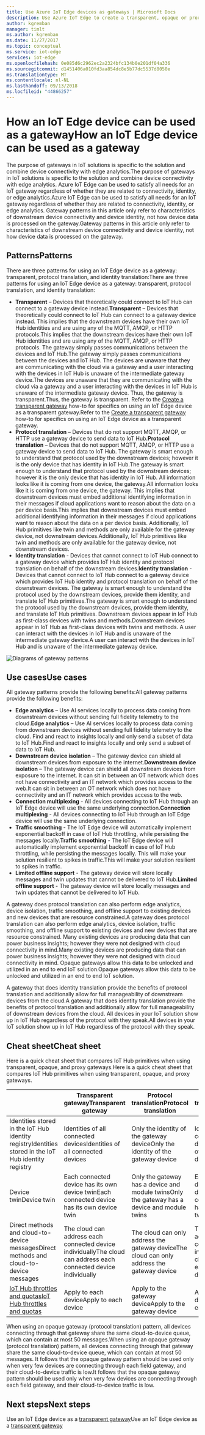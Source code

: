 ```yaml
---
title: Use Azure IoT Edge devices as gateways | Microsoft Docs
description: Use Azure IoT Edge to create a transparent, opaque or proxy gateway device that sends data from multiple downstream devices to the cloud or processes it locally.
author: kgremban
manager: timlt
ms.author: kgremban
ms.date: 11/27/2017
ms.topic: conceptual
ms.service: iot-edge
services: iot-edge
ms.openlocfilehash: 0e085d6c2962ec2a2324bfc134b0e201df04a336
ms.sourcegitcommit: d1451406a010fd3aa854dc8e5b77dc5537d8050e
ms.translationtype: MT
ms.contentlocale: nl-NL
ms.lasthandoff: 09/13/2018
ms.locfileid: "44866257"
---
```

# <a name="how-an-iot-edge-device-can-be-used-as-a-gateway"></a><span data-ttu-id="a7e82-103">How an IoT Edge device can be used as a gateway</span><span class="sxs-lookup"><span data-stu-id="a7e82-103">How an IoT Edge device can be used as a gateway</span></span>

<span data-ttu-id="a7e82-104">The purpose of gateways in IoT solutions is specific to the solution and combine device connectivity with edge analytics.</span><span class="sxs-lookup"><span data-stu-id="a7e82-104">The purpose of gateways in IoT solutions is specific to the solution and combine device connectivity with edge analytics.</span></span> <span data-ttu-id="a7e82-105">Azure IoT Edge can be used to satisfy all needs for an IoT gateway regardless of whether they are related to connectivity, identity, or edge analytics.</span><span class="sxs-lookup"><span data-stu-id="a7e82-105">Azure IoT Edge can be used to satisfy all needs for an IoT gateway regardless of whether they are related to connectivity, identity, or edge analytics.</span></span> <span data-ttu-id="a7e82-106">Gateway patterns in this article only refer to characteristics of downstream device connectivity and device identity, not how device data is processed on the gateway.</span><span class="sxs-lookup"><span data-stu-id="a7e82-106">Gateway patterns in this article only refer to characteristics of downstream device connectivity and device identity, not how device data is processed on the gateway.</span></span>

## <a name="patterns"></a><span data-ttu-id="a7e82-107">Patterns</span><span class="sxs-lookup"><span data-stu-id="a7e82-107">Patterns</span></span>
<span data-ttu-id="a7e82-108">There are three patterns for using an IoT Edge device as a gateway: transparent, protocol translation, and identity translation:</span><span class="sxs-lookup"><span data-stu-id="a7e82-108">There are three patterns for using an IoT Edge device as a gateway: transparent, protocol translation, and identity translation:</span></span>
* <span data-ttu-id="a7e82-109">**Transparent** – Devices that theoretically could connect to IoT Hub can connect to a gateway device instead.</span><span class="sxs-lookup"><span data-stu-id="a7e82-109">**Transparent** – Devices that theoretically could connect to IoT Hub can connect to a gateway device instead.</span></span> <span data-ttu-id="a7e82-110">This implies that the downstream devices have their own IoT Hub identities and are using any of the  MQTT, AMQP, or HTTP protocols.</span><span class="sxs-lookup"><span data-stu-id="a7e82-110">This implies that the downstream devices have their own IoT Hub identities and are using any of the  MQTT, AMQP, or HTTP protocols.</span></span> <span data-ttu-id="a7e82-111">The gateway simply passes communications between the devices and IoT Hub.</span><span class="sxs-lookup"><span data-stu-id="a7e82-111">The gateway simply passes communications between the devices and IoT Hub.</span></span> <span data-ttu-id="a7e82-112">The devices are  unaware that they are communicating with the cloud via a gateway and a user interacting with the devices in IoT Hub is unaware of the intermediate gateway device.</span><span class="sxs-lookup"><span data-stu-id="a7e82-112">The devices are  unaware that they are communicating with the cloud via a gateway and a user interacting with the devices in IoT Hub is unaware of the intermediate gateway device.</span></span> <span data-ttu-id="a7e82-113">Thus, the gateway is transparent.</span><span class="sxs-lookup"><span data-stu-id="a7e82-113">Thus, the gateway is transparent.</span></span> <span data-ttu-id="a7e82-114">Refer to the [Create a transparent gateway][lnk-iot-edge-as-transparent-gateway] how-to for specifics on using an IoT Edge device as a transparent gateway.</span><span class="sxs-lookup"><span data-stu-id="a7e82-114">Refer to the [Create a transparent gateway][lnk-iot-edge-as-transparent-gateway] how-to for specifics on using an IoT Edge device as a transparent gateway.</span></span>
* <span data-ttu-id="a7e82-115">**Protocol translation** – Devices that do not support MQTT, AMQP, or HTTP use a gateway device to send data to IoT Hub.</span><span class="sxs-lookup"><span data-stu-id="a7e82-115">**Protocol translation** – Devices that do not support MQTT, AMQP, or HTTP use a gateway device to send data to IoT Hub.</span></span> <span data-ttu-id="a7e82-116">The gateway is smart enough to understand that protocol used by the downstream devices; however it is the only device that has identity in IoT Hub.</span><span class="sxs-lookup"><span data-stu-id="a7e82-116">The gateway is smart enough to understand that protocol used by the downstream devices; however it is the only device that has identity in IoT Hub.</span></span> <span data-ttu-id="a7e82-117">All information looks like it is coming from one device, the gateway.</span><span class="sxs-lookup"><span data-stu-id="a7e82-117">All information looks like it is coming from one device, the gateway.</span></span> <span data-ttu-id="a7e82-118">This implies that downstream devices must embed additional identifying information in their messages if cloud applications want to reason about the data on a per device basis.</span><span class="sxs-lookup"><span data-stu-id="a7e82-118">This implies that downstream devices must embed additional identifying information in their messages if cloud applications want to reason about the data on a per device basis.</span></span> <span data-ttu-id="a7e82-119">Additionally, IoT Hub primitives like twin and methods are only available for the gateway device, not downstream devices.</span><span class="sxs-lookup"><span data-stu-id="a7e82-119">Additionally, IoT Hub primitives like twin and methods are only available for the gateway device, not downstream devices.</span></span>
* <span data-ttu-id="a7e82-120">**Identity translation** - Devices that cannot connect to IoT Hub connect to a gateway device which provides IoT Hub identity and protocol translation on behalf of the downstream devices.</span><span class="sxs-lookup"><span data-stu-id="a7e82-120">**Identity translation** - Devices that cannot connect to IoT Hub connect to a gateway device which provides IoT Hub identity and protocol translation on behalf of the downstream devices.</span></span> <span data-ttu-id="a7e82-121">The gateway is smart enough to understand the protocol used by the downstream devices, provide them identity, and translate IoT Hub primitives.</span><span class="sxs-lookup"><span data-stu-id="a7e82-121">The gateway is smart enough to understand the protocol used by the downstream devices, provide them identity, and translate IoT Hub primitives.</span></span> <span data-ttu-id="a7e82-122">Downstream devices appear in IoT Hub as first-class devices with twins and methods.</span><span class="sxs-lookup"><span data-stu-id="a7e82-122">Downstream devices appear in IoT Hub as first-class devices with twins and methods.</span></span> <span data-ttu-id="a7e82-123">A user can interact with the devices in IoT Hub and is unaware of the intermediate gateway device.</span><span class="sxs-lookup"><span data-stu-id="a7e82-123">A user can interact with the devices in IoT Hub and is unaware of the intermediate gateway device.</span></span>

![Diagrams of gateway patterns][1]

## <a name="use-cases"></a><span data-ttu-id="a7e82-125">Use cases</span><span class="sxs-lookup"><span data-stu-id="a7e82-125">Use cases</span></span>
<span data-ttu-id="a7e82-126">All gateway patterns provide the following benefits:</span><span class="sxs-lookup"><span data-stu-id="a7e82-126">All gateway patterns provide the following benefits:</span></span>
* <span data-ttu-id="a7e82-127">**Edge analytics** – Use AI services locally to process data coming from downstream devices without sending full fidelity telemetry to the cloud.</span><span class="sxs-lookup"><span data-stu-id="a7e82-127">**Edge analytics** – Use AI services locally to process data coming from downstream devices without sending full fidelity telemetry to the cloud.</span></span> <span data-ttu-id="a7e82-128">Find and react to insights locally and only send a subset of data to IoT Hub.</span><span class="sxs-lookup"><span data-stu-id="a7e82-128">Find and react to insights locally and only send a subset of data to IoT Hub.</span></span> 
* <span data-ttu-id="a7e82-129">**Downstream device isolation** – The gateway device can shield all downstream devices from exposure to the internet.</span><span class="sxs-lookup"><span data-stu-id="a7e82-129">**Downstream device isolation** – The gateway device can shield all downstream devices from exposure to the internet.</span></span> <span data-ttu-id="a7e82-130">It can sit in between an OT network which does not have connectivity and an IT network which provides access to the web.</span><span class="sxs-lookup"><span data-stu-id="a7e82-130">It can sit in between an OT network which does not have connectivity and an IT network which provides access to the web.</span></span> 
* <span data-ttu-id="a7e82-131">**Connection multiplexing** - All devices connecting to IoT Hub through an IoT Edge device will use the same underlying connection.</span><span class="sxs-lookup"><span data-stu-id="a7e82-131">**Connection multiplexing** - All devices connecting to IoT Hub through an IoT Edge device will use the same underlying connection.</span></span>
* <span data-ttu-id="a7e82-132">**Traffic smoothing** - The IoT Edge device will automatically implement exponential backoff in case of IoT Hub throttling, while persisting the messages locally.</span><span class="sxs-lookup"><span data-stu-id="a7e82-132">**Traffic smoothing** - The IoT Edge device will automatically implement exponential backoff in case of IoT Hub throttling, while persisting the messages locally.</span></span> <span data-ttu-id="a7e82-133">This will make your solution resilient to spikes in traffic.</span><span class="sxs-lookup"><span data-stu-id="a7e82-133">This will make your solution resilient to spikes in traffic.</span></span>
* <span data-ttu-id="a7e82-134">**Limited offline support** - The gateway device will store locally messages and twin updates that cannot be delivered to IoT Hub.</span><span class="sxs-lookup"><span data-stu-id="a7e82-134">**Limited offline support** - The gateway device will store locally messages and twin updates that cannot be delivered to IoT Hub.</span></span>

<span data-ttu-id="a7e82-135">A gateway does protocol translation can also perform edge analytics, device isolation, traffic smoothing, and offline support to existing devices and new devices that are resource constrained.</span><span class="sxs-lookup"><span data-stu-id="a7e82-135">A gateway does protocol translation can also perform edge analytics, device isolation, traffic smoothing, and offline support to existing devices and new devices that are resource constrained.</span></span> <span data-ttu-id="a7e82-136">Many existing devices are producing data that can power business insights; however they were not designed with cloud connectivity in mind.</span><span class="sxs-lookup"><span data-stu-id="a7e82-136">Many existing devices are producing data that can power business insights; however they were not designed with cloud connectivity in mind.</span></span> <span data-ttu-id="a7e82-137">Opaque gateways allow this data to be unlocked and utilized in an end to end IoT solution.</span><span class="sxs-lookup"><span data-stu-id="a7e82-137">Opaque gateways allow this data to be unlocked and utilized in an end to end IoT solution.</span></span>

<span data-ttu-id="a7e82-138">A gateway that does identity translation provide the benefits of protocol translation and additionally allow for full manageability of downstream devices from the cloud.</span><span class="sxs-lookup"><span data-stu-id="a7e82-138">A gateway that does identity translation provide the benefits of protocol translation and additionally allow for full manageability of downstream devices from the cloud.</span></span> <span data-ttu-id="a7e82-139">All devices in your IoT solution show up in IoT Hub regardless of the protocol with they speak.</span><span class="sxs-lookup"><span data-stu-id="a7e82-139">All devices in your IoT solution show up in IoT Hub regardless of the protocol with they speak.</span></span>

## <a name="cheat-sheet"></a><span data-ttu-id="a7e82-140">Cheat sheet</span><span class="sxs-lookup"><span data-stu-id="a7e82-140">Cheat sheet</span></span>
<span data-ttu-id="a7e82-141">Here is a quick cheat sheet that compares IoT Hub primitives when using transparent, opaque, and proxy gateways.</span><span class="sxs-lookup"><span data-stu-id="a7e82-141">Here is a quick cheat sheet that compares IoT Hub primitives when using transparent, opaque, and proxy gateways.</span></span>

| &nbsp; | <span data-ttu-id="a7e82-142">Transparent gateway</span><span class="sxs-lookup"><span data-stu-id="a7e82-142">Transparent gateway</span></span> | <span data-ttu-id="a7e82-143">Protocol translation</span><span class="sxs-lookup"><span data-stu-id="a7e82-143">Protocol translation</span></span> | <span data-ttu-id="a7e82-144">Identity translation</span><span class="sxs-lookup"><span data-stu-id="a7e82-144">Identity translation</span></span> |
|--------|-------------|--------|--------|
| <span data-ttu-id="a7e82-145">Identities stored in the IoT Hub identity registry</span><span class="sxs-lookup"><span data-stu-id="a7e82-145">Identities stored in the IoT Hub identity registry</span></span> | <span data-ttu-id="a7e82-146">Identities of all connected devices</span><span class="sxs-lookup"><span data-stu-id="a7e82-146">Identities of all connected devices</span></span> | <span data-ttu-id="a7e82-147">Only the identity of the gateway device</span><span class="sxs-lookup"><span data-stu-id="a7e82-147">Only the identity of the gateway device</span></span> | <span data-ttu-id="a7e82-148">Identities of all connected devices</span><span class="sxs-lookup"><span data-stu-id="a7e82-148">Identities of all connected devices</span></span> |
| <span data-ttu-id="a7e82-149">Device twin</span><span class="sxs-lookup"><span data-stu-id="a7e82-149">Device twin</span></span> | <span data-ttu-id="a7e82-150">Each connected device has its own device twin</span><span class="sxs-lookup"><span data-stu-id="a7e82-150">Each connected device has its own device twin</span></span> | <span data-ttu-id="a7e82-151">Only the gateway has a device and module twins</span><span class="sxs-lookup"><span data-stu-id="a7e82-151">Only the gateway has a device and module twins</span></span> | <span data-ttu-id="a7e82-152">Each connected device has its own device twin</span><span class="sxs-lookup"><span data-stu-id="a7e82-152">Each connected device has its own device twin</span></span> |
| <span data-ttu-id="a7e82-153">Direct methods and cloud-to-device messages</span><span class="sxs-lookup"><span data-stu-id="a7e82-153">Direct methods and cloud-to-device messages</span></span> | <span data-ttu-id="a7e82-154">The cloud can address each connected device individually</span><span class="sxs-lookup"><span data-stu-id="a7e82-154">The cloud can address each connected device individually</span></span> | <span data-ttu-id="a7e82-155">The cloud can only address the gateway device</span><span class="sxs-lookup"><span data-stu-id="a7e82-155">The cloud can only address the gateway device</span></span> | <span data-ttu-id="a7e82-156">The cloud can address each connected device individually</span><span class="sxs-lookup"><span data-stu-id="a7e82-156">The cloud can address each connected device individually</span></span> |
| <span data-ttu-id="a7e82-157">[IoT Hub throttles and quotas][lnk-iothub-throttles-quotas]</span><span class="sxs-lookup"><span data-stu-id="a7e82-157">[IoT Hub throttles and quotas][lnk-iothub-throttles-quotas]</span></span> | <span data-ttu-id="a7e82-158">Apply to each device</span><span class="sxs-lookup"><span data-stu-id="a7e82-158">Apply to each device</span></span> | <span data-ttu-id="a7e82-159">Apply to the gateway device</span><span class="sxs-lookup"><span data-stu-id="a7e82-159">Apply to the gateway device</span></span> | <span data-ttu-id="a7e82-160">Apply to each device</span><span class="sxs-lookup"><span data-stu-id="a7e82-160">Apply to each device</span></span> |

<span data-ttu-id="a7e82-161">When using an opaque gateway (protocol translation) pattern, all devices connecting through that gateway share the same cloud-to-device queue, which can contain at most 50 messages.</span><span class="sxs-lookup"><span data-stu-id="a7e82-161">When using an opaque gateway (protocol translation) pattern, all devices connecting through that gateway share the same cloud-to-device queue, which can contain at most 50 messages.</span></span> <span data-ttu-id="a7e82-162">It follows that the opaque gateway pattern should be used only when very few devices are connecting through each field gateway, and their cloud-to-device traffic is low.</span><span class="sxs-lookup"><span data-stu-id="a7e82-162">It follows that the opaque gateway pattern should be used only when very few devices are connecting through each field gateway, and their cloud-to-device traffic is low.</span></span>

## <a name="next-steps"></a><span data-ttu-id="a7e82-163">Next steps</span><span class="sxs-lookup"><span data-stu-id="a7e82-163">Next steps</span></span>
<span data-ttu-id="a7e82-164">Use an IoT Edge device as a [transparent gateway][lnk-iot-edge-as-transparent-gateway]</span><span class="sxs-lookup"><span data-stu-id="a7e82-164">Use an IoT Edge device as a [transparent gateway][lnk-iot-edge-as-transparent-gateway]</span></span> 

[lnk-iot-edge-as-transparent-gateway]: ./how-to-create-transparent-gateway-linux.md
[lnk-iothub-throttles-quotas]: ../iot-hub/iot-hub-devguide-quotas-throttling.md

[1]: ./media/iot-edge-as-gateway/edge-as-gateway.png
